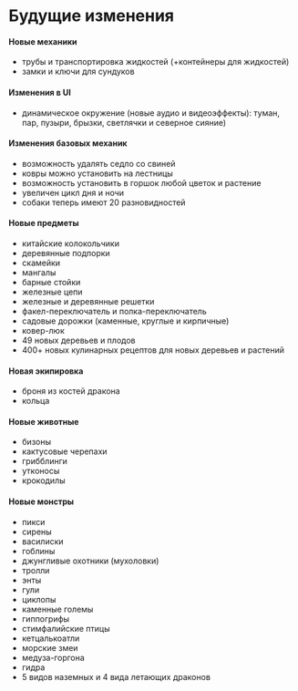 # Будущие изменения

#### Новые механики
- трубы и транспортировка жидкостей (+контейнеры для жидкостей)
- замки и ключи для сундуков

#### Изменения в UI
- динамическое окружение (новые аудио и видеоэффекты): туман, пар, пузыри, брызки, светлячки и северное сияние)

#### Изменения базовых механик
- возможность удалять седло со свиней
- ковры можно установить на лестницы
- возможность установить в горшок любой цветок и растение
- увеличен цикл дня и ночи
- собаки теперь имеют 20 разновидностей

#### Новые предметы
- китайские колокольчики
- деревянные подпорки
- скамейки
- мангалы
- барные стойки 
- железные цепи
- железные и деревянные решетки
- факел-переключатель и полка-переключатель
- садовые дорожки (каменные, круглые и кирпичные)
- ковер-люк
- 49 новых деревьев и плодов
- 400+ новых кулинарных рецептов для новых деревьев и растений

#### Новая экипировка
- броня из костей дракона
- кольца

#### Новые животные
- бизоны
- кактусовые черепахи
- грибблинги
- утконосы
- крокодилы

#### Новые монстры
- пикси
- сирены
- василиски
- гоблины
- джунгливые охотники (мухоловки)
- тролли
- энты
- гули
- циклопы
- каменные големы
- гиппогрифы
- стимфалийские птицы
- кетцалькоатли
- морские змеи
- медуза-горгона
- гидра
- 5 видов наземных и 4 вида летающих драконов